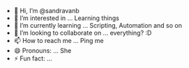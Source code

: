 - 👋 Hi, I’m @sandravanb
- 👀 I’m interested in ... Learning things
- 🌱 I’m currently learning ... Scripting, Automation and so on
- 💞️ I’m looking to collaborate on ... everything? :D
- 📫 How to reach me ... Ping me
- 😄 Pronouns: ... She
- ⚡ Fun fact: ... 

<!---
sandravanb/sandravanb is a ✨ special ✨ repository because its `README.md` (this file) appears on your GitHub profile.
You can click the Preview link to take a look at your changes.
--->
